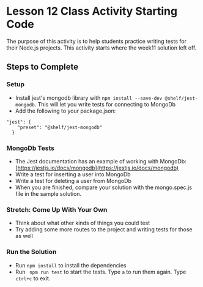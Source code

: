 # Lesson 12 Class Activity Starting Code

The purpose of this activity is to help students practice writing tests for their Node.js projects. This activity starts where the week11 solution left off.

## Steps to Complete
### Setup

- Install jest's mongodb library with ```npm install --save-dev @shelf/jest-mongodb```. This will let you write tests for connecting to MongoDb
- Add the following to your package.json:
```
"jest": {
    "preset": "@shelf/jest-mongodb"
  }
  ```

### MongoDb Tests
- The Jest documentation has an example of working with MongoDb: [https://jestjs.io/docs/mongodb](https://jestjs.io/docs/mongodb)
- Write a test for inserting a user into MongoDb
- Write a test for deleting a user from MongoDb
- When you are finished, compare your solution with the mongo.spec.js file in the sample solution.

### Stretch: Come Up With Your Own
- Think about what other kinds of things you could test
- Try adding some more routes to the project and writing tests for those as well

### Run the Solution
- Run ```npm install``` to install the dependencies
- Run ``` npm run test``` to start the tests. Type ```a``` to run them again. Type ```ctrl+c``` to exit.
